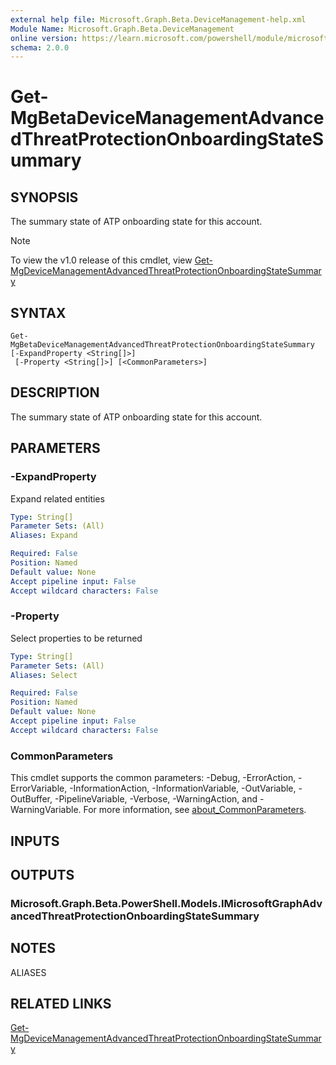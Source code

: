 ```yaml
---
external help file: Microsoft.Graph.Beta.DeviceManagement-help.xml
Module Name: Microsoft.Graph.Beta.DeviceManagement
online version: https://learn.microsoft.com/powershell/module/microsoft.graph.beta.devicemanagement/get-mgbetadevicemanagementadvancedthreatprotectiononboardingstatesummary
schema: 2.0.0
---
```


# Get-MgBetaDeviceManagementAdvancedThreatProtectionOnboardingStateSummary

## SYNOPSIS
The summary state of ATP onboarding state for this account.

> [!NOTE]
> To view the v1.0 release of this cmdlet, view [Get-MgDeviceManagementAdvancedThreatProtectionOnboardingStateSummary](/powershell/module/Microsoft.Graph.DeviceManagement/Get-MgDeviceManagementAdvancedThreatProtectionOnboardingStateSummary?view=graph-powershell-v1.0)

## SYNTAX

```
Get-MgBetaDeviceManagementAdvancedThreatProtectionOnboardingStateSummary [-ExpandProperty <String[]>]
 [-Property <String[]>] [<CommonParameters>]
```

## DESCRIPTION
The summary state of ATP onboarding state for this account.

## PARAMETERS

### -ExpandProperty
Expand related entities

```yaml
Type: String[]
Parameter Sets: (All)
Aliases: Expand

Required: False
Position: Named
Default value: None
Accept pipeline input: False
Accept wildcard characters: False
```

### -Property
Select properties to be returned

```yaml
Type: String[]
Parameter Sets: (All)
Aliases: Select

Required: False
Position: Named
Default value: None
Accept pipeline input: False
Accept wildcard characters: False
```

### CommonParameters
This cmdlet supports the common parameters: -Debug, -ErrorAction, -ErrorVariable, -InformationAction, -InformationVariable, -OutVariable, -OutBuffer, -PipelineVariable, -Verbose, -WarningAction, and -WarningVariable. For more information, see [about_CommonParameters](http://go.microsoft.com/fwlink/?LinkID=113216).

## INPUTS

## OUTPUTS

### Microsoft.Graph.Beta.PowerShell.Models.IMicrosoftGraphAdvancedThreatProtectionOnboardingStateSummary
## NOTES

ALIASES

## RELATED LINKS
[Get-MgDeviceManagementAdvancedThreatProtectionOnboardingStateSummary](/powershell/module/Microsoft.Graph.DeviceManagement/Get-MgDeviceManagementAdvancedThreatProtectionOnboardingStateSummary?view=graph-powershell-v1.0)

